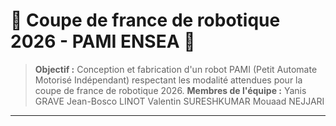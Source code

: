 # 🔧 Coupe de france de robotique 2026 - PAMI ENSEA 🔩

> **Objectif :** Conception et fabrication d'un robot PAMI (Petit Automate Motorisé Indépendant) respectant les modalité attendues pour la coupe de france de robotique 2026. 
> **Membres de l'équipe :** Yanis GRAVE
>                           Jean-Bosco LINOT
>                           Valentin 	SURESHKUMAR
>                           Mouaad NEJJARI

---
